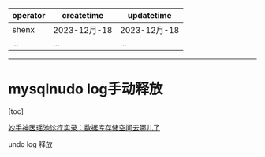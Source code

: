 | operator | createtime | updatetime |
| ---- | ---- | ---- |
| shenx | 2023-12月-18 | 2023-12月-18  |
| ... | ... | ... |
---
# mysqlnudo log手动释放

[toc]

[妙手神医瑶池诊疗实录：数据库存储空间去哪儿了](https://mp.weixin.qq.com/s?__biz=MzIxNTQ0MDQxNg==&mid=2247518471&idx=1&sn=90b1931ba7c758460c70367cd8d53203&chksm=979a8448a0ed0d5eed80fc487249d14da2e250e0678473a72b41c614bc2e0cdfda7a21e70f6b&scene=21#wechat_redirect)

undo log 释放